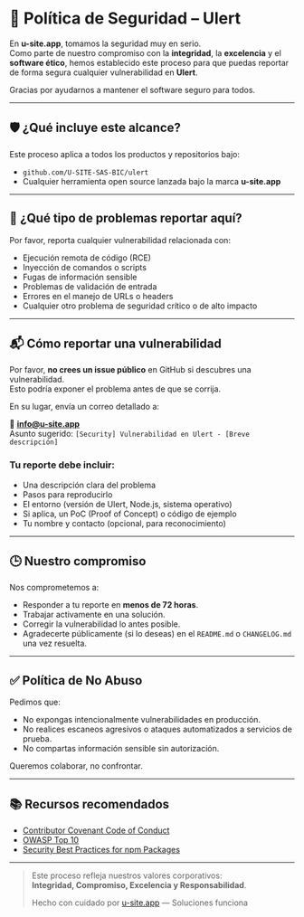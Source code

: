 # 🔐 Política de Seguridad – Ulert

En **u-site.app**, tomamos la seguridad muy en serio.  
Como parte de nuestro compromiso con la **integridad**, la **excelencia** y el **software ético**, hemos establecido este proceso para que puedas reportar de forma segura cualquier vulnerabilidad en **Ulert**.

Gracias por ayudarnos a mantener el software seguro para todos.

---

## 🛡️ ¿Qué incluye este alcance?

Este proceso aplica a todos los productos y repositorios bajo:
- `github.com/U-SITE-SAS-BIC/ulert`
- Cualquier herramienta open source lanzada bajo la marca **u-site.app**

---

## 🚨 ¿Qué tipo de problemas reportar aquí?

Por favor, reporta cualquier vulnerabilidad relacionada con:
- Ejecución remota de código (RCE)
- Inyección de comandos o scripts
- Fugas de información sensible
- Problemas de validación de entrada
- Errores en el manejo de URLs o headers
- Cualquier otro problema de seguridad crítico o de alto impacto

---

## 📬 Cómo reportar una vulnerabilidad

Por favor, **no crees un issue público** en GitHub si descubres una vulnerabilidad.  
Esto podría exponer el problema antes de que se corrija.

En su lugar, envía un correo detallado a:

📧 **info@u-site.app**  
Asunto sugerido: `[Security] Vulnerabilidad en Ulert - [Breve descripción]`

### Tu reporte debe incluir:
- Una descripción clara del problema
- Pasos para reproducirlo
- El entorno (versión de Ulert, Node.js, sistema operativo)
- Si aplica, un PoC (Proof of Concept) o código de ejemplo
- Tu nombre y contacto (opcional, para reconocimiento)

---

## 🕒 Nuestro compromiso

Nos comprometemos a:
- Responder a tu reporte en **menos de 72 horas**.
- Trabajar activamente en una solución.
- Corregir la vulnerabilidad lo antes posible.
- Agradecerte públicamente (si lo deseas) en el `README.md` o `CHANGELOG.md` una vez resuelta.

---

## ✅ Política de No Abuso

Pedimos que:
- No expongas intencionalmente vulnerabilidades en producción.
- No realices escaneos agresivos o ataques automatizados a servicios de prueba.
- No compartas información sensible sin autorización.

Queremos colaborar, no confrontar.

---

## 📚 Recursos recomendados

- [Contributor Covenant Code of Conduct](https://www.contributor-covenant.org/)
- [OWASP Top 10](https://owasp.org/www-project-top-ten/)
- [Security Best Practices for npm Packages](https://docs.npmjs.com/security-best-practices)

---

> Este proceso refleja nuestros valores corporativos:  
> **Integridad, Compromiso, Excelencia y Responsabilidad**.  
>  
> Hecho con cuidado por [u-site.app](https://u-site.app) — Soluciones funciona